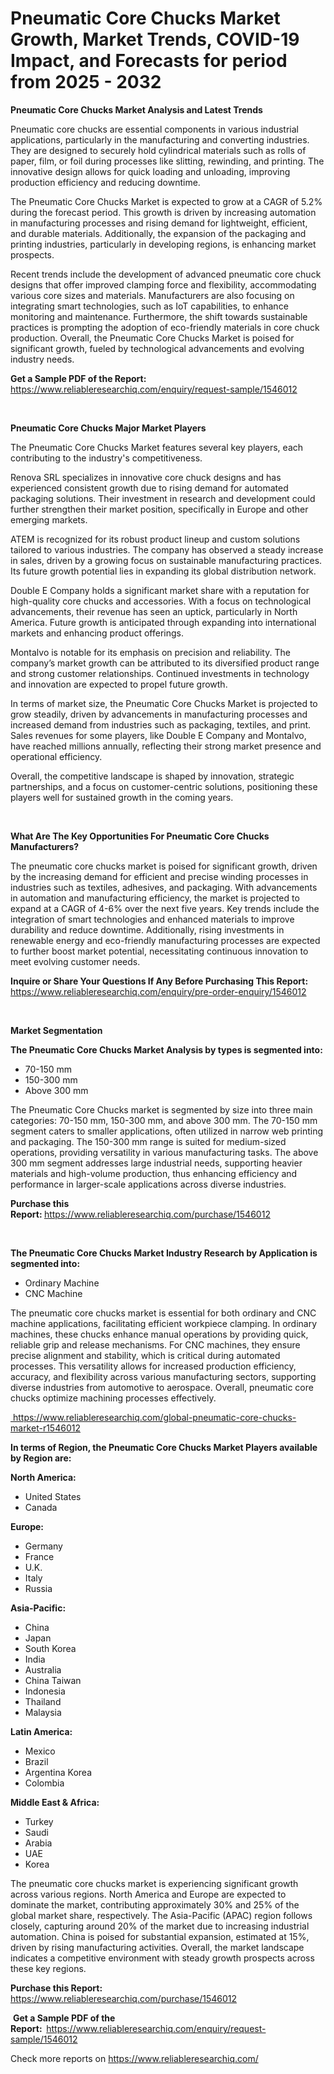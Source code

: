 <p><h1>Pneumatic Core Chucks Market Growth, Market Trends, COVID-19 Impact, and Forecasts for period from 2025 - 2032</h1></p><p><strong>Pneumatic Core Chucks Market Analysis and Latest Trends</strong></p>
<p><p>Pneumatic core chucks are essential components in various industrial applications, particularly in the manufacturing and converting industries. They are designed to securely hold cylindrical materials such as rolls of paper, film, or foil during processes like slitting, rewinding, and printing. The innovative design allows for quick loading and unloading, improving production efficiency and reducing downtime.</p><p>The Pneumatic Core Chucks Market is expected to grow at a CAGR of 5.2% during the forecast period. This growth is driven by increasing automation in manufacturing processes and rising demand for lightweight, efficient, and durable materials. Additionally, the expansion of the packaging and printing industries, particularly in developing regions, is enhancing market prospects. </p><p>Recent trends include the development of advanced pneumatic core chuck designs that offer improved clamping force and flexibility, accommodating various core sizes and materials. Manufacturers are also focusing on integrating smart technologies, such as IoT capabilities, to enhance monitoring and maintenance. Furthermore, the shift towards sustainable practices is prompting the adoption of eco-friendly materials in core chuck production. Overall, the Pneumatic Core Chucks Market is poised for significant growth, fueled by technological advancements and evolving industry needs.</p></p>
<p><strong>Get a Sample PDF of the Report:&nbsp;</strong> <a href="https://www.reliableresearchiq.com/enquiry/request-sample/1546012?utm_campaign=2171&utm_medium=2&utm_source=Github&utm_content=ia&utm_term=17022025&utm_id=pneumatic-core-chucks">https://www.reliableresearchiq.com/enquiry/request-sample/1546012</a></p>
<p>&nbsp;</p>
<p><strong>Pneumatic Core Chucks Major Market Players</strong></p>
<p><p>The Pneumatic Core Chucks Market features several key players, each contributing to the industry's competitiveness. </p><p>Renova SRL specializes in innovative core chuck designs and has experienced consistent growth due to rising demand for automated packaging solutions. Their investment in research and development could further strengthen their market position, specifically in Europe and other emerging markets.</p><p>ATEM is recognized for its robust product lineup and custom solutions tailored to various industries. The company has observed a steady increase in sales, driven by a growing focus on sustainable manufacturing practices. Its future growth potential lies in expanding its global distribution network.</p><p>Double E Company holds a significant market share with a reputation for high-quality core chucks and accessories. With a focus on technological advancements, their revenue has seen an uptick, particularly in North America. Future growth is anticipated through expanding into international markets and enhancing product offerings.</p><p>Montalvo is notable for its emphasis on precision and reliability. The company’s market growth can be attributed to its diversified product range and strong customer relationships. Continued investments in technology and innovation are expected to propel future growth.</p><p>In terms of market size, the Pneumatic Core Chucks Market is projected to grow steadily, driven by advancements in manufacturing processes and increased demand from industries such as packaging, textiles, and print. Sales revenues for some players, like Double E Company and Montalvo, have reached millions annually, reflecting their strong market presence and operational efficiency.</p><p>Overall, the competitive landscape is shaped by innovation, strategic partnerships, and a focus on customer-centric solutions, positioning these players well for sustained growth in the coming years.</p></p>
<p>&nbsp;</p>
<p><strong>What Are The Key Opportunities For Pneumatic Core Chucks Manufacturers?</strong></p>
<p><p>The pneumatic core chucks market is poised for significant growth, driven by the increasing demand for efficient and precise winding processes in industries such as textiles, adhesives, and packaging. With advancements in automation and manufacturing efficiency, the market is projected to expand at a CAGR of 4-6% over the next five years. Key trends include the integration of smart technologies and enhanced materials to improve durability and reduce downtime. Additionally, rising investments in renewable energy and eco-friendly manufacturing processes are expected to further boost market potential, necessitating continuous innovation to meet evolving customer needs.</p></p>
<p><strong>Inquire or Share Your Questions If Any Before Purchasing This Report:</strong> <a href="https://www.reliableresearchiq.com/enquiry/pre-order-enquiry/1546012?utm_campaign=2171&utm_medium=2&utm_source=Github&utm_content=ia&utm_term=17022025&utm_id=pneumatic-core-chucks">https://www.reliableresearchiq.com/enquiry/pre-order-enquiry/1546012</a></p>
<p>&nbsp;</p>
<p><strong>Market Segmentation</strong></p>
<p><strong>The Pneumatic Core Chucks Market Analysis by types is segmented into:</strong></p>
<p><ul><li>70-150 mm</li><li>150-300 mm</li><li>Above 300 mm</li></ul></p>
<p><p>The Pneumatic Core Chucks market is segmented by size into three main categories: 70-150 mm, 150-300 mm, and above 300 mm. The 70-150 mm segment caters to smaller applications, often utilized in narrow web printing and packaging. The 150-300 mm range is suited for medium-sized operations, providing versatility in various manufacturing tasks. The above 300 mm segment addresses large industrial needs, supporting heavier materials and high-volume production, thus enhancing efficiency and performance in larger-scale applications across diverse industries.</p></p>
<p><strong>Purchase this Report:&nbsp;</strong><a href="https://www.reliableresearchiq.com/purchase/1546012?utm_campaign=2171&utm_medium=2&utm_source=Github&utm_content=ia&utm_term=17022025&utm_id=pneumatic-core-chucks">https://www.reliableresearchiq.com/purchase/1546012</a></p>
<p>&nbsp;</p>
<p><strong>The Pneumatic Core Chucks Market Industry Research by Application is segmented into:</strong></p>
<p><ul><li>Ordinary Machine</li><li>CNC Machine</li></ul></p>
<p><p>The pneumatic core chucks market is essential for both ordinary and CNC machine applications, facilitating efficient workpiece clamping. In ordinary machines, these chucks enhance manual operations by providing quick, reliable grip and release mechanisms. For CNC machines, they ensure precise alignment and stability, which is critical during automated processes. This versatility allows for increased production efficiency, accuracy, and flexibility across various manufacturing sectors, supporting diverse industries from automotive to aerospace. Overall, pneumatic core chucks optimize machining processes effectively.</p></p>
<p><a href="https://www.reliableresearchiq.com/global-pneumatic-core-chucks-market-r1546012?utm_campaign=2171&utm_medium=2&utm_source=Github&utm_content=ia&utm_term=17022025&utm_id=pneumatic-core-chucks">&nbsp;https://www.reliableresearchiq.com/global-pneumatic-core-chucks-market-r1546012</a></p>
<p><strong>In terms of Region, the Pneumatic Core Chucks Market Players available by Region are:</strong></p>
<p>
    <p> <strong> North America: </strong>
        <ul>
            <li>United States</li>
            <li>Canada</li>
        </ul>
        </p> 
    <p> <strong> Europe: </strong>
        <ul>
            <li>Germany</li>
            <li>France</li>
            <li>U.K.</li>
            <li>Italy</li>
            <li>Russia</li>
        </ul>
        </p> 
    <p> <strong> Asia-Pacific: </strong>
        <ul>
            <li>China</li>
            <li>Japan</li>
            <li>South Korea</li>
            <li>India</li>
            <li>Australia</li>
            <li>China Taiwan</li>
            <li>Indonesia</li>
            <li>Thailand</li>
            <li>Malaysia</li>
        </ul>
        </p> 
    <p> <strong> Latin America: </strong>
        <ul>
            <li>Mexico</li>
            <li>Brazil</li>
            <li>Argentina Korea</li>
            <li>Colombia</li>
        </ul>
        </p> 
    <p> <strong> Middle East & Africa: </strong>
        <ul>
            <li>Turkey</li>
            <li>Saudi</li>
            <li>Arabia</li>
            <li>UAE</li>
            <li>Korea</li>
        </ul>
    </p>
    </p>
<p><p>The pneumatic core chucks market is experiencing significant growth across various regions. North America and Europe are expected to dominate the market, contributing approximately 30% and 25% of the global market share, respectively. The Asia-Pacific (APAC) region follows closely, capturing around 20% of the market due to increasing industrial automation. China is poised for substantial expansion, estimated at 15%, driven by rising manufacturing activities. Overall, the market landscape indicates a competitive environment with steady growth prospects across these key regions.</p></p>
<p><strong>Purchase this Report: </strong><a href="https://www.reliableresearchiq.com/purchase/1546012?utm_campaign=2171&utm_medium=2&utm_source=Github&utm_content=ia&utm_term=17022025&utm_id=pneumatic-core-chucks">https://www.reliableresearchiq.com/purchase/1546012</a></p>
<p>&nbsp;<strong>Get a Sample PDF of the Report:&nbsp;&nbsp;</strong><a href="https://www.reliableresearchiq.com/enquiry/request-sample/1546012?utm_campaign=2171&utm_medium=2&utm_source=Github&utm_content=ia&utm_term=17022025&utm_id=pneumatic-core-chucks">https://www.reliableresearchiq.com/enquiry/request-sample/1546012</a></p>
<p><strong></strong></p>
<p>Check more reports on <a href="https://www.reliableresearchiq.com/?utm_campaign=2171&utm_medium=2&utm_source=Github&utm_content=ia&utm_term=17022025&utm_id=pneumatic-core-chucks">https://www.reliableresearchiq.com/</a></p>